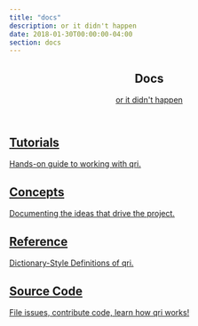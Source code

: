 ```yaml
---
title: "docs"
description: or it didn't happen
date: 2018-01-30T00:00:00-04:00
section: docs
---
```


<section id="docs_sections">
  <div class="wrap">
    <header>
      <h1>Docs</h1>
      <p><a href="https://twitter.com/sarah_edo/status/768179009263808512">or it didn't happen</a></p>
    </header>
    <div class="sections">
      <a href="/docs/tutorials" class="section">
        <h2>Tutorials</h2>
        <p>Hands-on guide to working with qri.</p>
      </a>
      <a href="/docs/concepts" class="section">
        <h2>Concepts</h2>
        <p>Documenting the ideas that drive the project.</p>
      </a>
      <a href="/docs/reference" class="section">
        <h2>Reference</h2>
        <p>Dictionary-Style Definitions of qri.</p>
      </a>
      <a href="https://github.com/qri-io" class="section">
        <h2>Source Code</h2>
        <p>File issues, contribute code, learn how qri works!</p>
      </a>
    </div>
  </div>
</section>